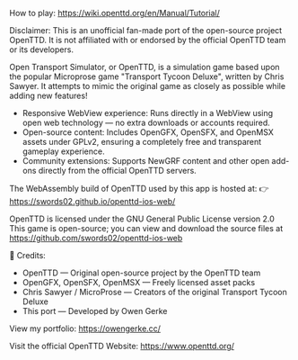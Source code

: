 How to play: https://wiki.openttd.org/en/Manual/Tutorial/

Disclaimer: This is an unofficial fan-made port of the open-source project OpenTTD.
It is not affiliated with or endorsed by the official OpenTTD team or its developers.

Open Transport Simulator, or OpenTTD, is a simulation game based upon the popular Microprose game "Transport Tycoon Deluxe", written by Chris Sawyer. It attempts to mimic the original game as closely as possible while adding new features!

- Responsive WebView experience: Runs directly in a WebView using open web technology — no extra downloads or accounts required.
- Open-source content: Includes OpenGFX, OpenSFX, and OpenMSX assets under GPLv2, ensuring a completely free and transparent gameplay experience.
- Community extensions: Supports NewGRF content and other open add-ons directly from the official OpenTTD servers.

The WebAssembly build of OpenTTD used by this app is hosted at:
👉 https://swords02.github.io/openttd-ios-web/

OpenTTD is licensed under the GNU General Public License version 2.0
This game is open-source; you can view and download the source files at https://github.com/swords02/openttd-ios-web

🧩 Credits:
- OpenTTD — Original open-source project by the OpenTTD team
- OpenGFX, OpenSFX, OpenMSX — Freely licensed asset packs
- Chris Sawyer / MicroProse — Creators of the original Transport Tycoon Deluxe
- This port — Developed by Owen Gerke

View my portfolio: https://owengerke.cc/

Visit the official OpenTTD Website: https://www.openttd.org/
